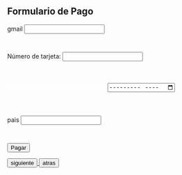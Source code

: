 

<html lang="es">
<head>
    <meta charset="UTF-8">
    <meta name="viewport" content="width=device-width, initial-scale=1.0">
    <title>Formulario de Pago</title>
</head>
<body>
    <h2>Formulario de Pago</h2>
    <form action="/ruta_de_tu_servidor" method="POST">
        <label for="nombre">gmail</label>
        <input type="text" id="nombre" name="nombre" required><br><br>
     <p style="font-size: 25px; color: white; font-family: 'Arial Black ', sans-serif; text-align: left;">
    </p>
        <label for="tarjeta">Número de tarjeta:</label>
        <input type="text" id="tarjeta" name="tarjeta" required><br><br>
     <p style="font-size: 25px; color: white; font-family: 'Arial Black ', sans-serif; text-align: left;">
        <label for="fecha_expiracion">fecha de nacimiento </label>
        <input type="month" id="fecha_expiracion" name="fecha_expiracion" required><br><br>
     <p style="font-size: 25px; color: white; font-family: 'Arial Black ', sans-serif; text-align: left;"> 
    </p>
        <label for="cvv">pais</label>
        <input type="text" id="cvv" name="cvv" required><br><br>
     <p style="font-size: 25px; color: white; font-family: 'Arial Black ', sans-serif; text-align: left;"> 
    </p>
        <input type="submit" value="Pagar">
    </form>
</body>
</html>

<a href="https://ice200626.github.io/web-006/">
  <button>siguiente</button>
</a>

<a href="https://ice200626.github.io/web-004/">
  <button>atras</button>
</a>


<html lang="es">
<head>
    <meta charset="UTF-8">
    <meta name="viewport" content="width=device-width, initial-scale=1.0">
    <title>Ejemplo de Fondo</title>
    <style>
        body {
            background: url('fondo n1.jpg') no-repeat center center fixed;
            background-size: cover;
        }
    </style>
</head>
<body>
    
</body>
</html>




